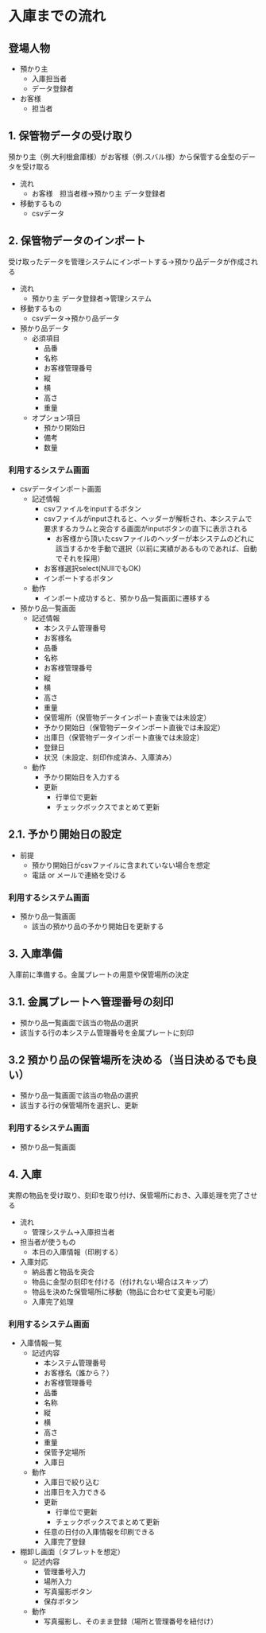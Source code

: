 # 入庫までの流れ
## 登場人物
- 預かり主
    - 入庫担当者
    - データ登録者
- お客様
    - 担当者
## 1. 保管物データの受け取り
預かり主（例.大利根倉庫様）がお客様（例.スバル様）から保管する金型のデータを受け取る
- 流れ
    - お客様　担当者様→預かり主 データ登録者
- 移動するもの
    - csvデータ

## 2. 保管物データのインポート
受け取ったデータを管理システムにインポートする→預かり品データが作成される
- 流れ
    - 預かり主 データ登録者→管理システム
- 移動するもの
    - csvデータ→預かり品データ
- 預かり品データ
    - 必須項目
        - 品番
        - 名称
        - お客様管理番号
        - 縦
        - 横
        - 高さ
        - 重量
    - オプション項目
        - 預かり開始日
        - 備考
        - 数量
### 利用するシステム画面
- csvデータインポート画面
    - 記述情報
        - csvファイルをinputするボタン
        - csvファイルがinputされると、ヘッダーが解析され、本システムで要求するカラムと突合する画面がinputボタンの直下に表示される
            - お客様から頂いたcsvファイルのヘッダーが本システムのどれに該当するかを手動で選択（以前に実績があるものであれば、自動でそれを採用）
        - お客様選択select(NUllでもOK)
        - インポートするボタン
    - 動作
        - インポート成功すると、預かり品一覧画面に遷移する
- 預かり品一覧画面
    - 記述情報
        - 本システム管理番号
        - お客様名
        - 品番
        - 名称
        - お客様管理番号
        - 縦
        - 横
        - 高さ
        - 重量
        - 保管場所（保管物データインポート直後では未設定）
        - 予かり開始日（保管物データインポート直後では未設定）
        - 出庫日（保管物データインポート直後では未設定）
        - 登録日
        - 状況（未設定、刻印作成済み、入庫済み）
    - 動作
        - 予かり開始日を入力する
        - 更新
            - 行単位で更新
            - チェックボックスでまとめて更新

## 2.1. 予かり開始日の設定
- 前提
    - 預かり開始日がcsvファイルに含まれていない場合を想定
    - 電話 or メールで連絡を受ける
### 利用するシステム画面
- 預かり品一覧画面
    - 該当の預かり品の予かり開始日を更新する

## 3. 入庫準備
入庫前に準備する。金属プレートの用意や保管場所の決定
## 3.1. 金属プレートへ管理番号の刻印
- 預かり品一覧画面で該当の物品の選択
- 該当する行の本システム管理番号を金属プレートに刻印
## 3.2 預かり品の保管場所を決める（当日決めるでも良い）
- 預かり品一覧画面で該当の物品の選択
- 該当する行の保管場所を選択し、更新
### 利用するシステム画面
- 預かり品一覧画面

## 4. 入庫
実際の物品を受け取り、刻印を取り付け、保管場所におき、入庫処理を完了させる
- 流れ
    - 管理システム→入庫担当者
- 担当者が使うもの
    - 本日の入庫情報（印刷する）
- 入庫対応
    - 納品書と物品を突合
    - 物品に金型の刻印を付ける（付けれない場合はスキップ）
    - 物品を決めた保管場所に移動（物品に合わせて変更も可能）
    - 入庫完了処理
### 利用するシステム画面
- 入庫情報一覧
    - 記述内容
        - 本システム管理番号
        - お客様名（誰から？）
        - お客様管理番号
        - 品番
        - 名称
        - 縦
        - 横
        - 高さ
        - 重量
        - 保管予定場所
        - 入庫日
    - 動作
        - 入庫日で絞り込む
        - 出庫日を入力できる
        - 更新
            - 行単位で更新
            - チェックボックスでまとめて更新    
        - 任意の日付の入庫情報を印刷できる
        - 入庫完了登録
- 棚卸し画面（タブレットを想定）
    - 記述内容
        - 管理番号入力
        - 場所入力
        - 写真撮影ボタン
        - 保存ボタン
    - 動作
        - 写真撮影し、そのまま登録（場所と管理番号を紐付け）



 
